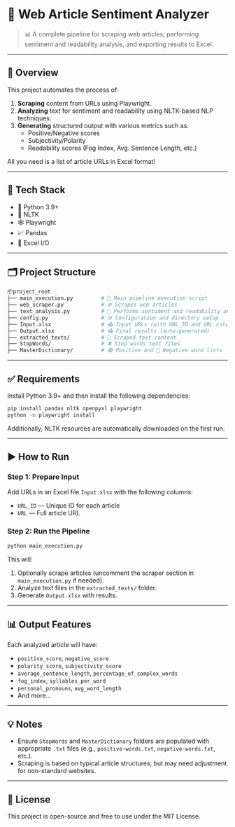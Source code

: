 # 🧠 Web Article Sentiment Analyzer

> 📊 A complete pipeline for scraping web articles, performing sentiment and readability analysis, and exporting results to Excel.

---

## 📌 Overview

This project automates the process of:
1. **Scraping** content from URLs using Playwright.
2. **Analyzing** text for sentiment and readability using NLTK-based NLP techniques.
3. **Generating** structured output with various metrics such as:
   - Positive/Negative scores
   - Subjectivity/Polarity
   - Readability scores (Fog Index, Avg. Sentence Length, etc.)

All you need is a list of article URLs in Excel format!

---

## 🧰 Tech Stack

- 🐍 Python 3.9+
- 📜 NLTK
- 🕸️ Playwright
- 📈 Pandas
- 📁 Excel I/O

---

## 🗂️ Project Structure

```bash
📦project_root
├── main_execution.py         # 🚀 Main pipeline execution script
├── web_scraper.py            # 🌐 Scrapes web articles
├── text_analysis.py          # 🧠 Performs sentiment and readability analysis
├── config.py                 # ⚙️ Configuration and directory setup
├── Input.xlsx                # 📥 Input URLs (with URL_ID and URL columns)
├── Output.xlsx               # 📤 Final results (auto-generated)
├── extracted_texts/          # 📄 Scraped text content
├── StopWords/                # ❌ Stop words text files
├── MasterDictionary/         # 🟢 Positive and 🔴 Negative word lists
```

---

## ✅ Requirements

Install Python 3.9+ and then install the following dependencies:

```bash
pip install pandas nltk openpyxl playwright
python -m playwright install
```

Additionally, NLTK resources are automatically downloaded on the first run.

---

## ▶️ How to Run

### Step 1: Prepare Input
Add URLs in an Excel file `Input.xlsx` with the following columns:
- `URL_ID` — Unique ID for each article
- `URL` — Full article URL

### Step 2: Run the Pipeline

```bash
python main_execution.py
```

This will:
1. Optionally scrape articles (uncomment the scraper section in `main_execution.py` if needed).
2. Analyze text files in the `extracted_texts/` folder.
3. Generate `Output.xlsx` with results.

---

## 📊 Output Features

Each analyzed article will have:
- `positive_score`, `negative_score`
- `polarity_score`, `subjectivity_score`
- `average_sentence_length`, `percentage_of_complex_words`
- `fog_index`, `syllables_per_word`
- `personal_pronouns`, `avg_word_length`
- And more...

---

## 💡 Notes

- Ensure `StopWords` and `MasterDictionary` folders are populated with appropriate `.txt` files (e.g., `positive-words.txt`, `negative-words.txt`, etc.).
- Scraping is based on typical article structures, but may need adjustment for non-standard websites.

---

## 📄 License

This project is open-source and free to use under the MIT License.
